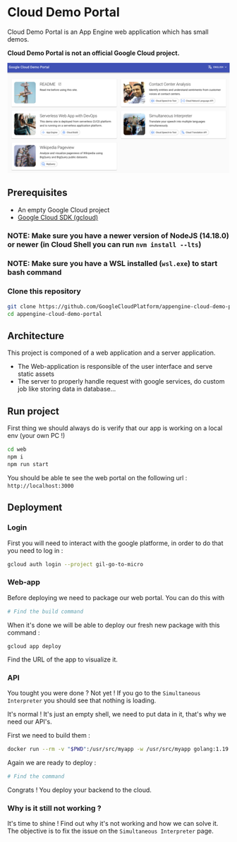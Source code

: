 # Cloud Demo Portal

Cloud Demo Portal is an App Engine web application which has small demos.

**Cloud Demo Portal is not an official Google Cloud project.**

![Home](./doc/clouddemo-home.png)

## Prerequisites

- An empty Google Cloud project
- [Google Cloud SDK (gcloud)](https://cloud.google.com/sdk/docs/install)

### **NOTE:** Make sure you have a newer version of NodeJS (14.18.0) or newer (in Cloud Shell you can run `nvm install --lts`)

### **NOTE:** Make sure you have a WSL installed (`wsl.exe`) to start bash command

### Clone this repository

```bash
git clone https://github.com/GoogleCloudPlatform/appengine-cloud-demo-portal.git
cd appengine-cloud-demo-portal
```

## Architecture

This project is componed of a web application and a server application.

- The Web-application is responsible of the user interface and serve static assets
- The server to properly handle request with google services, do custom job like storing data in database...

## Run project

First thing we should always do is verify that our app is working on a local env (your own PC !)

```bash
cd web
npm i
npm run start
```

You should be able te see the web portal on the following url :
`http://localhost:3000`

## Deployment

### Login

First you will need to interact with the google platforme, in order to do that you need to log in :

```bash
gcloud auth login --project gil-go-to-micro
```

### Web-app

Before deploying we need to package our web portal. You can do this with

```bash
# Find the build command
```

When it's done we will be able to deploy our fresh new package with this command :

```
gcloud app deploy
```

Find the URL of the app to visualize it.

### API

You tought you were done ? Not yet ! If you go to the `Simultaneous Interpreter` you should see that nothing is loading.

It's normal ! It's just an empty shell, we need to put data in it, that's why we need our API's.

First we need to build them :

```bash
docker run --rm -v "$PWD":/usr/src/myapp -w /usr/src/myapp golang:1.19 go build -v
```

Again we are ready to deploy :

```bash
# Find the command
```

Congrats ! You deploy your backend to the cloud.

### Why is it still not working ?

It's time to shine ! Find out why it's not working and how we can solve it. The objective is to fix the issue on the `Simultaneous Interpreter` page.
